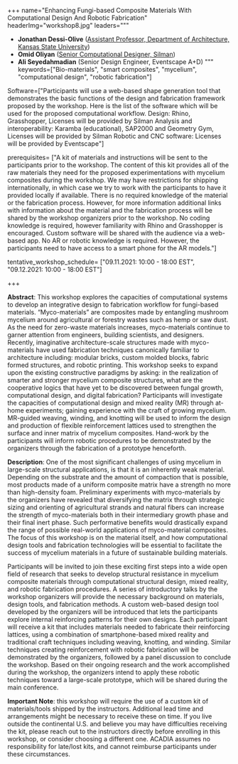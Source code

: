 +++
name="Enhancing Fungi-based Composite Materials With Computational Design And Robotic Fabrication"
headerImg="workshop8.jpg"
leaders="""
- **Jonathan Dessi-Olive** ([Assistant Professor, Department of Architecture, Kansas State University](www.jdovaults.com))
- **Omid Oliyan** ([Senior Computational Designer, Silman](https://www.silman.com/)) 
- **Ali Seyedahmadian** (Senior Design Engineer, Eventscape A+D)
  """
keywords=["Bio-materials", "smart composites", "mycelium", "computational design", "robotic fabrication"]

Software=["Participants will use a web-based shape generation tool that demonstrates the basic functions of the design and fabrication framework proposed by the workshop. Here is the list of the software which will be used for the proposed computational workflow. Design: Rhino, Grasshopper, Licenses will be provided by Silman Analysis and interoperability: Karamba (educational), SAP2000 and Geometry Gym, Licenses will be provided by Silman Robotic and CNC software: Licenses will be provided by Eventscape"] 

prerequisites= ["A kit of materials and instructions will be sent to the participants prior to the workshop. The content of this kit provides all of the raw materials they need for the proposed experimentations with mycelium composites during the workshop. We may have restrictions for shipping internationally, in which case we try to work with the participants to have it provided locally if available.  There is no required knowledge of the material or the fabrication process. However, for more information additional links with information about the material and the fabrication process will be shared by the workshop organizers prior to the workshop. No coding knowledge is required, however familiarity with Rhino and Grasshopper is encouraged. Custom software will be shared with the audience via a web-based app. No AR or robotic knowledge is required. However, the participants need to have access to a smart phone for the AR models."]

tentative_workshop_schedule= ["09.11.2021: 10:00 - 18:00 EST", "09.12.2021: 10:00 - 18:00 EST"]

+++

**Abstract**: This workshop explores the capacities of computational systems to develop an integrative design to fabrication workflow for fungi-based materials. “Myco-materials” are composites made by entangling mushroom mycelium around agricultural or forestry wastes such as hemp or saw dust. As the need for zero-waste materials increases, myco-materials continue to garner attention from engineers, building scientists, and designers. Recently, imaginative architecture-scale structures made with myco-materials have used fabrication techniques canonically familiar to architecture including: modular bricks, custom molded blocks, fabric formed structures, and robotic printing. This workshop seeks to expand upon the existing constructive paradigms by asking: in the realization of smarter and stronger mycelium composite structures, what are the cooperative logics that have yet to be discovered between fungal growth, computational design, and digital fabrication? Participants will investigate the capacities of computational design and mixed reality (MR) through at-home experiments; gaining experience with the craft of growing mycelium. MR-guided weaving, winding, and knotting will be used to inform the design and production of flexible reinforcement lattices used to strengthen the surface and inner matrix of mycelium composites. Hand-work by the participants will inform robotic procedures to be demonstrated by the organizers through the fabrication of a prototype henceforth.


**Description**: One of the most significant challenges of using mycelium in large-scale structural applications, is that it is an inherently weak material. Depending on the substrate and the amount of compaction that is possible, most products made of a uniform composite matrix have a strength no more than high-density foam. Preliminary experiments with myco-materials by the organizers have revealed that diversifying the matrix through strategic sizing and orienting of agricultural strands and natural fibers can increase the strength of myco-materials both in their intermediary growth phase and their final inert phase. Such performative benefits would drastically expand the range of possible real-world applications of myco-material composites. The focus of this workshop is on the material itself, and how computational design tools and fabrication technologies will be essential to facilitate the success of mycelium materials in a future of sustainable building materials. 

Participants will be invited to join these exciting first steps into a wide open field of research that seeks to develop structural resistance in mycelium composite materials through computational structural design, mixed reality, and robotic fabrication procedures. A series of introductory talks by the workshop organizers will provide the necessary background on materials, design tools, and fabrication methods. A custom web-based design tool developed by the organizers will be introduced that lets the participants explore internal reinforcing patterns for their own designs. Each participant will receive a kit that includes materials needed to fabricate their reinforcing lattices, using a combination of smartphone-based mixed reality and traditional craft techniques including weaving, knotting, and winding. Similar techniques creating reinforcement with robotic fabrication will be demonstrated by the organizers, followed by a panel discussion to conclude the workshop. Based on their ongoing research and the work accomplished during the workshop, the organizers intend to apply these robotic techniques toward a large-scale prototype, which will be shared during the main conference. 

**Important Note**: this workshop will require the use of a custom kit of materials/tools shipped by the instructors. Additional lead time and arrangements might be necessary to receive these on time. If you live outside the continental U.S. and believe you may have difficulties receiving the kit, please reach out to the instructors directly before enrolling in this workshop, or consider choosing a different one. ACADIA assumes no responsibility for late/lost kits, and cannot reimburse participants under these circumstances.